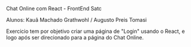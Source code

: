 Chat Online com React - FrontEnd Satc


Alunos: Kauã Machado Grathwohl / Augusto Preis Tomasi


Exercicio tem por objetivo criar uma página de "Login" usando o React, e logo após ser direcionado para a página do Chat Online.
